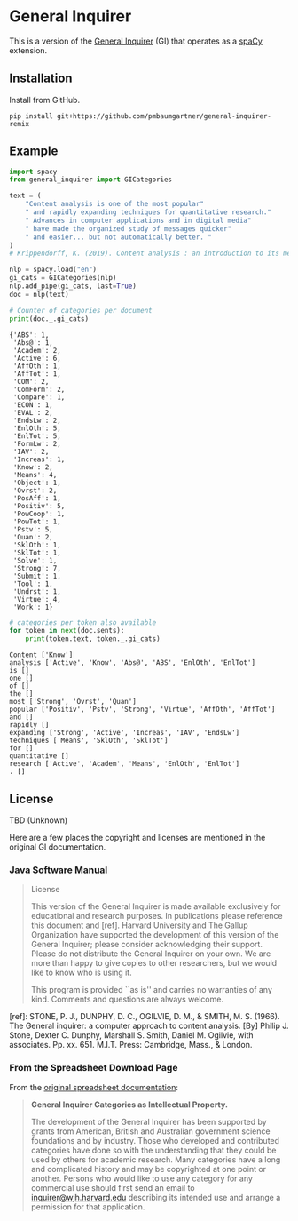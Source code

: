 # General Inquirer

This is a version of the [General Inquirer](http://www.wjh.harvard.edu/~inquirer/) (GI) that operates as a [spaCy](https://spacy.io/) extension.

## Installation

Install from GitHub. 

```
pip install git+https://github.com/pmbaumgartner/general-inquirer-remix
```

## Example

```python
import spacy
from general_inquirer import GICategories

text = (
    "Content analysis is one of the most popular"
    " and rapidly expanding techniques for quantitative research."
    " Advances in computer applications and in digital media"
    " have made the organized study of messages quicker"
    " and easier... but not automatically better. "
)
# Krippendorff, K. (2019). Content analysis : an introduction to its methodology.

nlp = spacy.load("en")
gi_cats = GICategories(nlp)
nlp.add_pipe(gi_cats, last=True)
doc = nlp(text)

# Counter of categories per document
print(doc._.gi_cats)
```

```
{'ABS': 1,
 'Abs@': 1,
 'Academ': 2,
 'Active': 6,
 'AffOth': 1,
 'AffTot': 1,
 'COM': 2,
 'ComForm': 2,
 'Compare': 1,
 'ECON': 1,
 'EVAL': 2,
 'EndsLw': 2,
 'EnlOth': 5,
 'EnlTot': 5,
 'FormLw': 2,
 'IAV': 2,
 'Increas': 1,
 'Know': 2,
 'Means': 4,
 'Object': 1,
 'Ovrst': 2,
 'PosAff': 1,
 'Positiv': 5,
 'PowCoop': 1,
 'PowTot': 1,
 'Pstv': 5,
 'Quan': 2,
 'SklOth': 1,
 'SklTot': 1,
 'Solve': 1,
 'Strong': 7,
 'Submit': 1,
 'Tool': 1,
 'Undrst': 1,
 'Virtue': 4,
 'Work': 1}
```

```python
# categories per token also available
for token in next(doc.sents):
    print(token.text, token._.gi_cats)
```

```
Content ['Know']
analysis ['Active', 'Know', 'Abs@', 'ABS', 'EnlOth', 'EnlTot']
is []
one []
of []
the []
most ['Strong', 'Ovrst', 'Quan']
popular ['Positiv', 'Pstv', 'Strong', 'Virtue', 'AffOth', 'AffTot']
and []
rapidly []
expanding ['Strong', 'Active', 'Increas', 'IAV', 'EndsLw']
techniques ['Means', 'SklOth', 'SklTot']
for []
quantitative []
research ['Active', 'Academ', 'Means', 'EnlOth', 'EnlTot']
. []
```
## License

TBD (Unknown)

Here are a few places the copyright and licenses are mentioned in the original GI documentation.

### Java Software Manual

>  License
>
> This version of the General Inquirer is made available exclusively for educational and research purposes. In publications please reference this document and [ref]. Harvard University and The Gallup Organization have supported the development of this version of the General Inquirer; please consider acknowledging their support. Please do not distribute the General Inquirer on your own. We are more than happy to give copies to other researchers, but we would like to know who is using it.
>
> This program is provided ``as is'' and carries no warranties of any kind. Comments and questions are always welcome. 

[ref]: STONE, P. J., DUNPHY, D. C., OGILVIE, D. M., & SMITH, M. S. (1966). The General inquirer: a computer approach to content analysis. [By] Philip J. Stone, Dexter C. Dunphy, Marshall S. Smith, Daniel M. Ogilvie, with associates. Pp. xx. 651. M.I.T. Press: Cambridge, Mass., & London. 

### From the Spreadsheet Download Page

From the [original spreadsheet documentation](http://www.wjh.harvard.edu/~inquirer/spreadsheet_guide.htm):

> **General Inquirer Categories as Intellectual Property.**
>
> The development of the General Inquirer has been supported by grants from American, British and Australian government science foundations and by industry. Those who developed and contributed categories have done so with the understanding that they could be used by others for academic research. Many categories have a long and complicated history and may be copyrighted at one point or another. Persons who would like to use any category for any commercial use should first send an email to inquirer@wjh.harvard.edu describing its intended use and arrange a permission for that application.